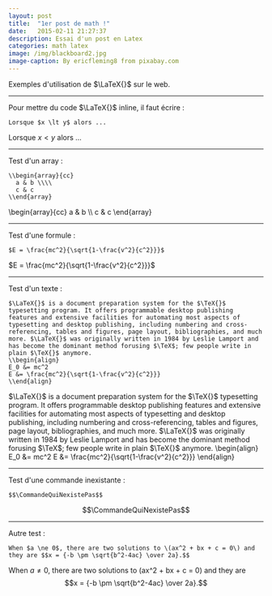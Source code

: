 ```yaml
---
layout: post
title:  "1er post de math !"
date:   2015-02-11 21:27:37
description: Essai d'un post en Latex
categories: math latex
image: /img/blackboard2.jpg
image-caption: By ericfleming8 from pixabay.com
---
```


Exemples d'utilisation de $\LaTeX{}$ sur le web.

---

Pour mettre du code $\LaTeX{}$ inline, il faut écrire :

	Lorsque $x \lt y$ alors ...

Lorsque $x \lt y$ alors ...

---

Test d'un array :

	\\begin{array}{cc}
	  a & b \\\\
	  c & c
	\\end{array}

\\begin{array}{cc}
  a & b \\\\
  c & c
\\end{array}

---

Test d'une formule :

	$E = \frac{mc^2}{\sqrt{1-\frac{v^2}{c^2}}}$

$E = \frac{mc^2}{\sqrt{1-\frac{v^2}{c^2}}}$

---

Test d'un texte :

	$\LaTeX{}$ is a document preparation system for the $\TeX{}$ typesetting program. It offers programmable desktop publishing features and extensive facilities for automating most aspects of typesetting and desktop publishing, including numbering and cross-referencing, tables and figures, page layout, bibliographies, and much more. $\LaTeX{}$ was originally written in 1984 by Leslie Lamport and has become the dominant method forusing $\TeX$; few people write in plain $\TeX{}$ anymore.
	\\begin{align}
	E_0 &= mc^2
	E &= \frac{mc^2}{\sqrt{1-\frac{v^2}{c^2}}}
	\\end{align}

$\LaTeX{}$ is a document preparation system for the $\TeX{}$ typesetting program. It offers programmable desktop publishing features and extensive facilities for automating most aspects of typesetting and desktop publishing, including numbering and cross-referencing, tables and figures, page layout, bibliographies, and much more. $\LaTeX{}$ was originally written in 1984 by Leslie Lamport and has become the dominant method forusing $\TeX$; few people write in plain $\TeX{}$ anymore.
\\begin{align}
E_0 &= mc^2
E &= \frac{mc^2}{\sqrt{1-\frac{v^2}{c^2}}}
\\end{align}

---

Test d'une commande inexistante :

	$$\CommandeQuiNexistePas$$

$$\CommandeQuiNexistePas$$

---

Autre test :

	When $a \ne 0$, there are two solutions to \(ax^2 + bx + c = 0\) and they are $$x = {-b \pm \sqrt{b^2-4ac} \over 2a}.$$

When $a \ne 0$, there are two solutions to \(ax^2 + bx + c = 0\) and they are $$x = {-b \pm \sqrt{b^2-4ac} \over 2a}.$$
